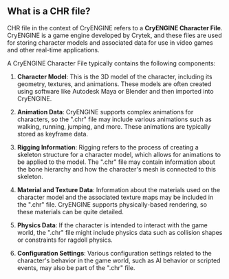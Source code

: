 ## What is a CHR file?

CHR file in the context of CryENGINE refers to a **CryENGINE Character File**. CryENGINE is a game engine developed by Crytek, and these files are used for storing character models and associated data for use in video games and other real-time applications.

A CryENGINE Character File typically contains the following components:

1.  **Character Model**: This is the 3D model of the character, including its geometry, textures, and animations. These models are often created using software like Autodesk Maya or Blender and then imported into CryENGINE.
    
2.  **Animation Data**: CryENGINE supports complex animations for characters, so the ".chr" file may include various animations such as walking, running, jumping, and more. These animations are typically stored as keyframe data.
    
3.  **Rigging Information**: Rigging refers to the process of creating a skeleton structure for a character model, which allows for animations to be applied to the model. The ".chr" file may contain information about the bone hierarchy and how the character's mesh is connected to this skeleton.
    
4.  **Material and Texture Data**: Information about the materials used on the character model and the associated texture maps may be included in the ".chr" file. CryENGINE supports physically-based rendering, so these materials can be quite detailed.
    
5.  **Physics Data**: If the character is intended to interact with the game world, the ".chr" file might include physics data such as collision shapes or constraints for ragdoll physics.
    
6.  **Configuration Settings**: Various configuration settings related to the character's behavior in the game world, such as AI behavior or scripted events, may also be part of the ".chr" file.
